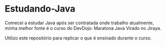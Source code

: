 # Estudando-Java

Comecei a estudar Java após ser contratada onde trabalho atualmente, 
minha melhor fonte é o curso do DevDojo: Maratona Java Virado no Jiraya.

Utilizo este repositório para replicar o que é ensinado durante o curso.
